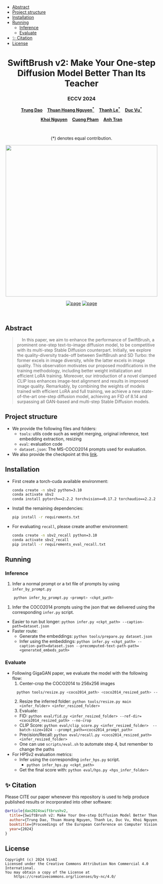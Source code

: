 - [Abstract](#abstract)
- [Project structure](#project-structure)
- [Installation](#installation)
- [Running](#running)
  - [Inference](#inference)
  - [Evaluate](#evaluate)
- [✨ Citation](#-citation)
- [License](#license)

<p align="center">
  <h1 align="center">SwiftBrush v2: Make Your One-step Diffusion Model Better Than Its Teacher</h1>
  <h3 align="center">ECCV 2024</h3>
  <p align="center">
    <a href="https://trung-dt.com/"><strong>Trung Dao</strong></a>
    &nbsp;&nbsp;
    <a href="https://thuanz123.github.io"><strong>Thuan Hoang Nguyen<sup>*</sup></strong></a>
    &nbsp;&nbsp;
    <a href="https://github.com/Luvata"><strong>Thanh Le<sup>*</sup></strong></a>
    &nbsp;&nbsp;
    <a href="https://www.vinai.io"><strong>Duc Vu<sup>*</sup></strong></a>
  </p>
  <p align="center">
    <a href="https://www.khoinguyen.org"><strong>Khoi Nguyen</strong></a>
    &nbsp;&nbsp;
    <a href="https://sites.google.com/view/cuongpham/home"><strong>Cuong Pham</strong></a>
    &nbsp;&nbsp;
    <a href="https://scholar.google.com/citations?user=FYZ5ODQAAAAJ&hl=en"><strong>Anh Tran</strong></a>
  </p>
  <br>

<p align="center">
    (*) denotes equal contribution.
  </p>

<div align="center">
        <img src="./assets/banner_v2.png", width="500">
  </div>

<p align="center">
    <!-- <a href="https://arxiv.org/abs/"><img alt='arXiv' src="https://img.shields.io/badge/arXiv-2312.07409-b31b1b.svg"></a> -->
    <a href="https://swiftbrushv2.github.io"><img alt='page' src="https://img.shields.io/badge/Project-Website-orange"></a>
    <a href="https://vinairesearch.github.io/SwiftBrush/"><img alt='page' src="https://img.shields.io/badge/SwiftBrushV1-Website-pink"></a>
  </p>
  <br>
</p>

## Abstract

> &#160;   In this paper, we aim to enhance the performance of SwiftBrush, a prominent one-step text-to-image diffusion model, to be competitive with its multi-step Stable Diffusion counterpart. Initially, we explore the quality-diversity trade-off between SwiftBrush and SD Turbo: the former excels in image diversity, while the latter excels in image quality. This observation motivates our proposed modifications in the training methodology, including better weight initialization and efficient LoRA training. Moreover, our introduction of a novel clamped CLIP loss enhances image-text alignment and results in improved image quality. Remarkably, by combining the weights of models trained with efficient LoRA and full training, we achieve a new state-of-the-art one-step diffusion model, achieving an FID of 8.14 and surpassing all GAN-based and multi-step Stable Diffusion models.

## Project structure

- We provide the following files and folders:
  - `tools`: utils code such as weight merging, original inference, text embedding extraction, resizing
  - `eval`: evaluation code
  - `dataset.json`: The MS-COCO2014 prompts used for evaluation.
- We also provide the checkpoint at this [link](https://drive.google.com/drive/folders/1eUVwTrkOVWT2gCJ4TiWlZmCV2sODuvQD?usp=drive_link).

## Installation

- First create a torch-cuda available environment:
  ```bash
  conda create -n sbv2 python=3.10
  conda activate sbv2
  conda install pytorch==2.2.2 torchvision==0.17.2 torchaudio==2.2.2 pytorch-cuda=11.8 -c pytorch -c nvidia
  ```
- Install the remaining dependencies:
  ```bash
  pip install -r requirements.txt
  ```
- For evaluating `recall`, please create another environment:
  ```bash
  conda create -n sbv2_recall python=3.10
  conda activate sbv2_recall
  pip install -r requirements_eval_recall.txt
  ```

## Running

### Inference

1. Infer a normal prompt or a txt file of prompts by using `infer_by_prompt.py`

```bash
    python infer_by_prompt.py <prompt> <ckpt_path>
```

1. Infer the COCO2014 prompts using the json that we delivered using the corresponding `infer.py` script.

- Easier to run but longer: `python infer.py <ckpt_path> --caption-path=dataset.json`
- Faster route:
  - Generate the embeddings: `python tools/prepare.py dataset.json`
  - Infer using the embeddings: `python infer.py <ckpt_path> --caption-path=dataset.json --precomputed-text-path-path=<generated_embeds_path>`

### Evaluate

- Following GigaGAN paper, we evaluate the model with the following flow:
  1. Center-crop the COCO2014 to 256x256 images
  ```bash
    python tools/resize.py <coco2014_path> <coco2014_resized_path> --nsamples=-1
  ```
  2. Resize the inferred folder: `python tools/resize.py main <infer_folder> <infer_resized_folder>`
  3. Evaluate:
  - FID: `python eval/fid.py <infer_resized_folder> --ref-dir=<coco2014_resized_path> --no-crop`
  - CLIP Score: `python eval/clip_score.py <infer_resized_folder>  --batch-size=1024 --prompt_path=<coco2014_prompt_path>`
  - Precision/Recall: `python eval/recall.py <coco2014_resized_path> <infer_resized_folder>`
  - One can use `scripts/eval.sh` to automate step 4, but remember to change the paths
- For HPSv2 evaluation metrics:
  - Infer using the corresponding `infer_hps.py` script.
    - `python infer_hps.py <ckpt_path> `
  - Get the final score with: `python eval/hps.py <hps_infer_folder>`

## ✨ Citation

Please CITE our paper whenever this repository is used to help produce published results or incorporated into other software:

```bib
@article{dao2024swiftbrushv2,
  title={SwiftBrush v2: Make Your One-step Diffusion Model Better Than Its Teacher},
  author={Trung Dao, Thuan Hoang Nguyen, Thanh Le, Duc Vu, Khoi Nguyen, Cuong Pham, Anh Tran},
  booktitle={Proceedings of the European Conference on Computer Vision (ECCV)},
  year={2024}
}
```

## License

```
Copyright (c) 2024 VinAI
Licensed under the Creative Commons Attribution Non Commercial 4.0 International.
You may obtain a copy of the License at
    https://creativecommons.org/licenses/by-nc/4.0/
```
